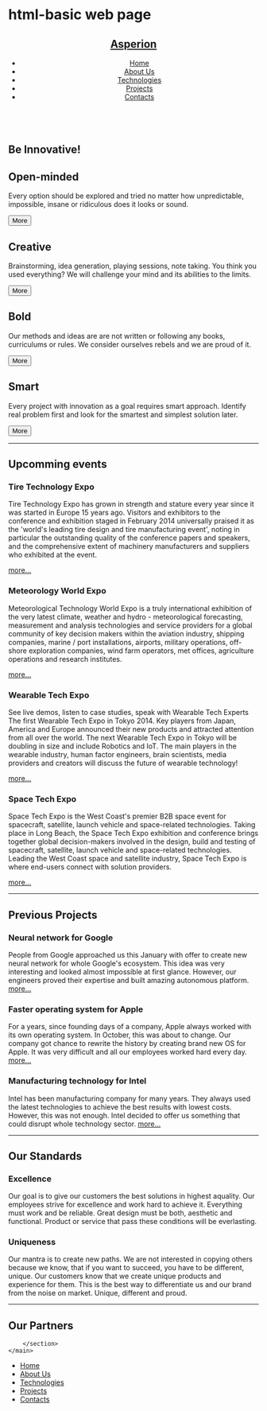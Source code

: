 # html-basic web page
<div class="line"></div>
<div class="wrapper">
    <header role="banner">
        <nav role="navigation">
            <h1><a href="#">Asperion</a></h1>
            <ul class="nav-ul">
                <li><a href="#">Home</a></li>
                <li><a href="#">About Us</a></li>
                <li><a href="#">Technologies</a></li>
                <li><a href="#">Projects</a></li>
                <li><a href="#">Contacts</a></li>
            </ul>
        </nav>
    </header>
    <main role="main">
        <section class="sec-intro" role="section">
            <img src="https://www.techweekeurope.co.uk/wp-content/uploads/2012/07/wifimountaindownload.jpg" alt="" />
            <h1>Be Innovative!</h1>
        </section>
        <section class="sec-boxes" role="section">
            <adrticle class="box">
                <h1>Open-minded</h1>
                <p>Every option should be explored and tried no matter how unpredictable, impossible, insane or ridiculous does it looks or sound.</p>
                <button class="button" type="button" role="button" value="MORE">More</button>
            </adrticle>
            <adrticle class="box">
                <h1>Creative</h1>
                <p>Brainstorming, idea generation, playing sessions, note taking. You think you used everything? We will challenge your mind and its abilities to the limits.</p>
                <button class="button" type="button" role="button" value="MORE">More</button>
            </adrticle>
            <adrticle class="box">
                <h1>Bold</h1>
                <p>Our methods and ideas are are not written or following any books, curriculums or rules. We consider ourselves rebels and we are proud of it.</p>
                <button class="button" type="button" role="button" value="MORE">More</button>
            </adrticle>
            <adrticle class="box">
                <h1>Smart</h1>
                <p>Every project with innovation as a goal requires smart approach. Identify real problem first and look for the smartest and simplest solution later.</p>
                <button class="button" type="button" role="button" value="MORE">More</button>
            </adrticle>
        </section>
        <section class="sec-events" role="section">
            <hr />
            <h1>Upcomming events</h1>
            <article>
                <h1>Tire Technology Expo</h1>
                <p>Tire Technology Expo has grown in strength and stature every year since it was started in Europe 15 years ago. Visitors and exhibitors to the conference and exhibition staged in February 2014 universally praised it as the 'world's leading tire design and tire manufacturing event', noting in particular the outstanding quality of the conference papers and speakers, and the comprehensive extent of machinery manufacturers and suppliers who exhibited at the event.</p>
                <a class="link" href="#">more...</a>
            </article>
            <article>
                <h1>Meteorology World Expo</h1>
                <p>Meteorological Technology World Expo is a truly international exhibition of the very latest climate, weather and hydro - meteorological forecasting, measurement and analysis technologies and service providers for a global community of key decision makers within the aviation industry, shipping companies, marine / port installations, airports, military operations, off-shore exploration companies, wind farm operators, met offices, agriculture operations and research institutes.</p>
                <a class="link" href="#">more...</a>
            </article>
            <article>
                <h1>Wearable Tech Expo</h1>
                <p>See live demos, listen to case studies, speak with Wearable Tech Experts The first Wearable Tech Expo in Tokyo 2014. Key players from Japan, America and Europe announced their new products and attracted attention from all over the world. The next Wearable Tech Expo in Tokyo will be doubling in size and include Robotics and IoT. The main players in the wearable industry, human factor engineers, brain scientists, media providers and creators will discuss the future of wearable technology! </p>
                <a class="link" href="#">more...</a>
            </article>
            <article>
                <h1>Space Tech Expo</h1>
                <p>Space Tech Expo is the West Coast's premier B2B space event for spacecraft, satellite, launch vehicle and space-related technologies. Taking place in Long Beach, the Space Tech Expo exhibition and conference brings together global decision-makers involved in the design, build and testing of spacecraft, satellite, launch vehicle and space-related technologies. Leading the West Coast space and satellite industry, Space Tech Expo is where end-users connect with solution providers.</p>
                <a class="link" href="#">more...</a>
            </article>
        </section>
        <section class="sec-projects" role="section">
            <hr />
            <h1>Previous Projects</h1>
            <article>
                <h1>Neural network for Google</h1>
                <p>People from Google approached us this January with offer to create new neural network for whole Google's ecosystem. This idea was very interesting and looked almost impossible at first glance. However, our engineers proved their expertise and built amazing autonomous platform. <a class="link" href="#">more...</a></p>
            </article>
            <article>
                <h1>Faster operating system for Apple</h1>
                <p>For a years, since founding days of a company, Apple always worked with its own operating system. In October, this was about to change. Our company got chance to rewrite the history by creating brand new OS for Apple. It was very difficult and all our employees worked hard every day. <a class="link" href="#">more...</a></p>
            </article>
            <article>
                <h1>Manufacturing technology for Intel</h1>
                <p>Intel has been manufacturing company for many years. They always used the latest technologies to achieve the best results with lowest costs. However, this was not enough. Intel decided to offer us something that could disrupt whole technology sector. <a class="link" href="#">more...</a></p>
            </article>
        </section>
        <section class="sec-standards" role="section">
            <hr />
            <h1>Our Standards</h1>
            <article>
                <h1>Excellence</h1>
                <p>Our goal is to give our customers the best solutions in highest aquality. Our employees strive for excellence and work hard to achieve it. Everything must work and be reliable. Great design must be both, aesthetic and functional. Product or service that pass these conditions will be everlasting.</p>
            </article>
            <article>
                <h1>Uniqueness</h1>
                <p>Our mantra is to create new paths. We are not interested in copying others because we know, that if you want to succeed, you have to be different, unique. Our customers know that we create unique products and experience for them. This is the best way to differentiate us and our brand from the noise on market. Unique, different and proud.</p>
            </article>
        </section>
        <section class="sec-partners" role="section">
            <hr />
            <h1>Our Partners</h1>
           
        </section>
    </main>
</div>
<footer>
    <nav role="navigation">
        <ul class="nav-ul">
            <li><a href="#">Home</a></li>
            <li><a href="#">About Us</a></li>
            <li><a href="#">Technologies</a></li>
            <li><a href="#">Projects</a></li>
            <li><a href="#">Contacts</a></li>
        </ul>
    </nav>
  
</footer>
<div class="line"></div>
